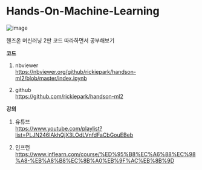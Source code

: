 # Hands-On-Machine-Learning

![image](https://user-images.githubusercontent.com/94737255/227398438-a1398891-d74e-442c-acb5-c9507cfbdc28.png)


핸즈온 머신러닝 2판 코드 따라하면서 공부해보기


**코드**  

1. nbviewer  
https://nbviewer.org/github/rickiepark/handson-ml2/blob/master/index.ipynb

2. github  
https://github.com/rickiepark/handson-ml2

**강의**
1. 유튜브  
https://www.youtube.com/playlist?list=PLJN246lAkhQjX3LOdLVnfdFaCbGouEBeb

2. 인프런  
https://www.inflearn.com/course/%ED%95%B8%EC%A6%88%EC%98%A8-%EB%A8%B8%EC%8B%A0%EB%9F%AC%EB%8B%9D
